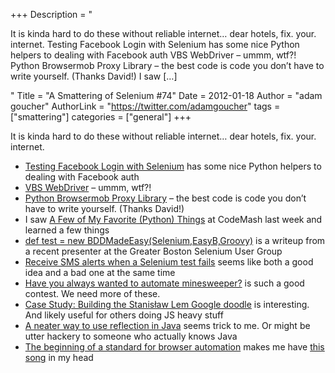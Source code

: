 +++
Description = "<p>It is kinda hard to do these without reliable internet… dear hotels, fix. your. internet. Testing Facebook Login with Selenium has some nice Python helpers to dealing with Facebook auth VBS WebDriver – ummm, wtf?! Python Browsermob Proxy Library – the best code is code you don’t have to write yourself. (Thanks David!) I saw […]</p>"
Title = "A Smattering of Selenium #74"
Date = 2012-01-18
Author = "adam goucher"
AuthorLink = "https://twitter.com/adamgoucher"
tags = ["smattering"]
categories = ["general"]
+++
<p>It is kinda hard to do these without reliable internet&#8230; dear hotels, fix. your. internet.</p>
<ul>
<li><a href="http://blog.pamelafox.org/2012/01/testing-facebook-login-with-selenium.html">Testing Facebook Login with Selenium</a> has some nice Python helpers to dealing with Facebook auth</li>
<li><a href="http://htejera.users.sourceforge.net/vbswebdriver/index.html">VBS WebDriver</a> &#8211; ummm, wtf?!</li>
<li><a href="http://oss.theautomatedtester.co.uk/browsermob-proxy-py/">Python Browsermob Proxy Library</a> &#8211; the best code is code you don&#8217;t have to write yourself. (Thanks David!)</li>
<li>I saw <a href="http://mike.pirnat.com/2012/01/13/a-few-of-my-favorite-python-things/">A Few of My Favorite (Python) Things</a> at CodeMash last week and learned a few things</li>
<li><a href="http://www.rajivnarula.com/blog/2012/01/12/def-test-new-bddmadeeasyseleniumeasybgroovy/">def test = new BDDMadeEasy(Selenium,EasyB,Groovy)</a> is a writeup from a recent presenter at the Greater Boston Selenium User Group</li>
<li><a href="http://blog.testingbot.com/2012/01/11/receive-sms-alerts-when-a-selenium-test-fails">Receive SMS alerts when a Selenium test fails</a> seems like both a good idea and a bad one at the same time</li>
<li><a href="http://watirmelon.com/2012/01/16/have-you-always-wanted-to-automate-minesweeper/">Have you always wanted to automate minesweeper?</a> is such a good contest. We need more of these.</li>
<li><a href="http://www.html5rocks.com/en/tutorials/doodles/lem">Case Study: Building the Stanisław Lem Google doodle</a> is interesting. And likely useful for others doing JS heavy stuff</li>
<li><a href="http://java.dzone.com/articles/neater-way-use-reflection-java">A neater way to use reflection in Java</a> seems trick to me. Or might be utter hackery to someone who actually knows Java</li>
<li><a href="http://www.theautomatedtester.co.uk/blog/2012/the-beginning-of-a-standard-for-browser-automation.html">The beginning of a standard for browser automation</a> makes me have <a href="http://www.youtube.com/watch?v=F0FBi5Rv1ho">this song</a> in my head</li>
</li>

